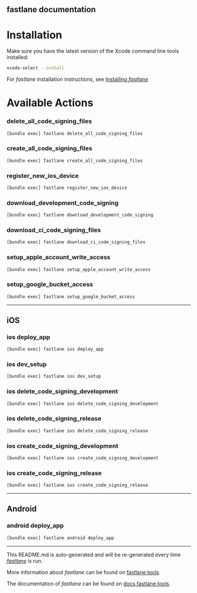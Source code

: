 fastlane documentation
----

# Installation

Make sure you have the latest version of the Xcode command line tools installed:

```sh
xcode-select --install
```

For _fastlane_ installation instructions, see [Installing _fastlane_](https://docs.fastlane.tools/#installing-fastlane)

# Available Actions

### delete_all_code_signing_files

```sh
[bundle exec] fastlane delete_all_code_signing_files
```



### create_all_code_signing_files

```sh
[bundle exec] fastlane create_all_code_signing_files
```



### register_new_ios_device

```sh
[bundle exec] fastlane register_new_ios_device
```



### download_development_code_signing

```sh
[bundle exec] fastlane download_development_code_signing
```



### download_ci_code_signing_files

```sh
[bundle exec] fastlane download_ci_code_signing_files
```



### setup_apple_account_write_access

```sh
[bundle exec] fastlane setup_apple_account_write_access
```



### setup_google_bucket_access

```sh
[bundle exec] fastlane setup_google_bucket_access
```



----


## iOS

### ios deploy_app

```sh
[bundle exec] fastlane ios deploy_app
```



### ios dev_setup

```sh
[bundle exec] fastlane ios dev_setup
```



### ios delete_code_signing_development

```sh
[bundle exec] fastlane ios delete_code_signing_development
```



### ios delete_code_signing_release

```sh
[bundle exec] fastlane ios delete_code_signing_release
```



### ios create_code_signing_development

```sh
[bundle exec] fastlane ios create_code_signing_development
```



### ios create_code_signing_release

```sh
[bundle exec] fastlane ios create_code_signing_release
```



----


## Android

### android deploy_app

```sh
[bundle exec] fastlane android deploy_app
```



----

This README.md is auto-generated and will be re-generated every time [_fastlane_](https://fastlane.tools) is run.

More information about _fastlane_ can be found on [fastlane.tools](https://fastlane.tools).

The documentation of _fastlane_ can be found on [docs.fastlane.tools](https://docs.fastlane.tools).
